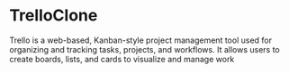 # TrelloClone
Trello is a web-based, Kanban-style project management tool used for organizing and tracking tasks, projects, and workflows. It allows users to create boards, lists, and cards to visualize and manage work
